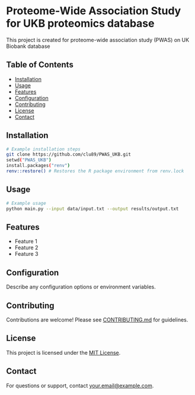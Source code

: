 # Proteome-Wide Association Study for UKB proteomics database

This project is created for proteome-wide association study (PWAS) on UK Biobank database

## Table of Contents

- [Installation](#installation)
- [Usage](#usage)
- [Features](#features)
- [Configuration](#configuration)
- [Contributing](#contributing)
- [License](#license)
- [Contact](#contact)

## Installation

```bash
# Example installation steps
git clone https://github.com/clu89/PWAS_UKB.git
setwd("PWAS_UKB")
install.packages("renv")
renv::restore() # Restores the R package environment from renv.lock
```

## Usage

```bash
# Example usage
python main.py --input data/input.txt --output results/output.txt
```

## Features

- Feature 1
- Feature 2
- Feature 3

## Configuration

Describe any configuration options or environment variables.

## Contributing

Contributions are welcome! Please see [CONTRIBUTING.md](CONTRIBUTING.md) for guidelines.

## License

This project is licensed under the [MIT License](LICENSE).

## Contact

For questions or support, contact [your.email@example.com](mailto:your.email@example.com).
